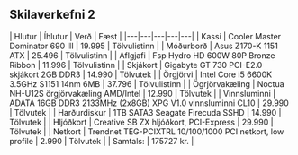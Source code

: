 ## Skilaverkefni 2

| Hlutur | Íhlutur | Verð | Fæst | |---|---|---|---|---| | Kassi | Cooler Master Dominator 690 III | 19.995 | Tölvulistinn | | Móðurborð | Asus Z170-K 1151 ATX | 25.496 | Tölvulistinn | | Aflgjafi | Fsp Hydro HD 600W 80P Bronze Ribbon | 11.996 | Tölvulistinn | | Skjákort | Gigabyte GT 730 PCI-E2.0 skjákort 2GB DDR3 | 14.990 | Tölvutek | | Örgjörvi | Intel Core i5 6600K 3.5GHz S1151 14nm 6MB | 37.796 | Tölvulistinn | | Ögrjörvakæling | Noctua NH-U12S örgjörvakæling AMD/Intel | 12.990 | Tölvutek | | Vinnsluminni | ADATA 16GB DDR3 2133MHz (2x8GB) XPG V1.0 vinnsluminni CL10 | 29.990 | Tölvutek | | Harðurdiskur | 1TB SATA3 Seagate Firecuda SSHD | 14.990 | Tölvutek | | Hljóðkort | Creative SB ZX hljóðkort, PCI-Express | 29.990 | Tölvutek | | Netkort | Trendnet TEG-PCIXTRL 10/100/1000 PCI netkort, low profile | 2.990 | Tölvutek | | Samtals: | 175727 kr. |
